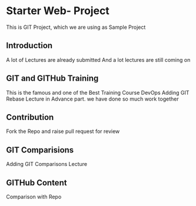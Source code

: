 # Starter Web- Project
This is GIT Project, which we are using as Sample Project

## Introduction
A lot of Lectures are already submitted
And a lot lectures are still coming on

## GIT and GITHub Training
This is the famous and one of the Best Training Course DevOps
Adding GIT Rebase Lecture in Advance part. we have done so much work together

## Contribution
Fork the Repo and raise pull request for review

## GIT Comparisions
Adding GIT Comparisons Lecture

## GITHub Content
Comparison with Repo
